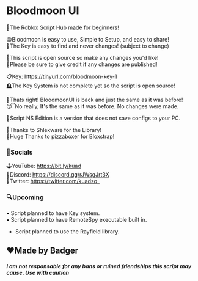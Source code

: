# Bloodmoon UI

🍼The Roblox Script Hub made for beginners!

😁Bloodmoon is easy to use, Simple to Setup, and easy to share!  
🔑The Key is easy to find and never changes! (subject to change)

📂This script is open source so make any changes you'd like!  
🤝Please be sure to give credit if any changes are published!

📋Key: https://tinyurl.com/bloodmoon-key-1  
🪦The Key System is not complete yet so the script is open source!

🎉Thats right! BloodmoonUI is back and just the same as it was before!  
😴No really, It's the same as it was before. No changes were made.

🦺Script NS Edition is a version that does not save configs to your PC.  

📗Thanks to Shlexware for the Library!  
🍕Huge Thanks to pizzaboxer for Bloxstrap!  

### 📱Socials  

🕹️YouTube: https://bit.ly/kuad  
💬Discord: https://discord.gg/rJWsgJrt3X  
🐤Twitter: https://twitter.com/kuadzo_

### 🔍Upcoming

• Script planned to have Key system.  
• Script planned to have RemoteSpy executable built in.
* Script planned to use the Rayfield library.  

## ❤️Made by Badger

#### *I am not responsable for any bans or ruined friendships this script may cause. Use with caution*
